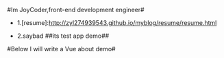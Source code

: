 #Im JoyCoder,front-end development engineer#

* 1.[resume]:http://zyl274939543.github.io/myblog/resume/resume.html

* 2.saybad
##its test app demo##

#Below I will write a Vue about demo#
